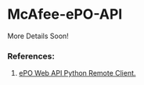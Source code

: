 # McAfee-ePO-API

More Details Soon! 

### References: 
1. [ePO Web API Python Remote Client.](https://community.mcafee.com/docs/DOC-3095) 
